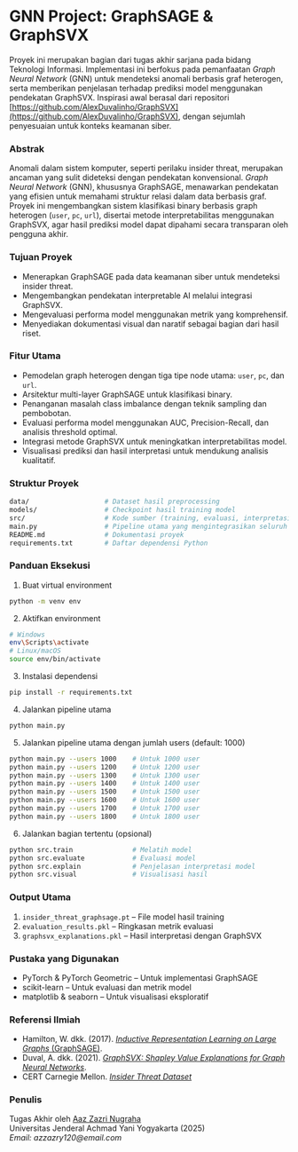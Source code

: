 # GNN Project: GraphSAGE & GraphSVX
Proyek ini merupakan bagian dari tugas akhir sarjana pada bidang Teknologi Informasi. Implementasi ini berfokus pada pemanfaatan _Graph Neural Network_ (GNN) untuk mendeteksi anomali berbasis graf heterogen, serta memberikan penjelasan terhadap prediksi model menggunakan pendekatan GraphSVX. Inspirasi awal berasal dari repositori [https://github.com/AlexDuvalinho/GraphSVX](https://github.com/AlexDuvalinho/GraphSVX), dengan sejumlah penyesuaian untuk konteks keamanan siber.

### Abstrak
Anomali dalam sistem komputer, seperti perilaku insider threat, merupakan ancaman yang sulit dideteksi dengan pendekatan konvensional. _Graph Neural Network_ (GNN), khususnya GraphSAGE, menawarkan pendekatan yang efisien untuk memahami struktur relasi dalam data berbasis graf. Proyek ini mengembangkan sistem klasifikasi binary berbasis graph heterogen (`user`, `pc`, `url`), disertai metode interpretabilitas menggunakan GraphSVX, agar hasil prediksi model dapat dipahami secara transparan oleh pengguna akhir.

### Tujuan Proyek
- Menerapkan GraphSAGE pada data keamanan siber untuk mendeteksi insider threat.
- Mengembangkan pendekatan interpretable AI melalui integrasi GraphSVX.
- Mengevaluasi performa model menggunakan metrik yang komprehensif.
- Menyediakan dokumentasi visual dan naratif sebagai bagian dari hasil riset.

### Fitur Utama
- Pemodelan graph heterogen dengan tiga tipe node utama: `user`, `pc`, dan `url`.
- Arsitektur multi-layer GraphSAGE untuk klasifikasi binary.
- Penanganan masalah class imbalance dengan teknik sampling dan pembobotan.
- Evaluasi performa model menggunakan AUC, Precision-Recall, dan analisis threshold optimal.
- Integrasi metode GraphSVX untuk meningkatkan interpretabilitas model.
- Visualisasi prediksi dan hasil interpretasi untuk mendukung analisis kualitatif.

### Struktur Proyek
```bash
data/                   # Dataset hasil preprocessing  
models/                 # Checkpoint hasil training model  
src/                    # Kode sumber (training, evaluasi, interpretasi, visualisasi)  
main.py                 # Pipeline utama yang mengintegrasikan seluruh proses  
README.md               # Dokumentasi proyek  
requirements.txt        # Daftar dependensi Python  
```

### Panduan Eksekusi
1. Buat virtual environment
```bash
python -m venv env
```
2. Aktifkan environment
```bash
# Windows
env\Scripts\activate
# Linux/macOS
source env/bin/activate
```
3. Instalasi dependensi
```bash
pip install -r requirements.txt
```
4. Jalankan pipeline utama
```bash
python main.py
```
5. Jalankan pipeline utama dengan jumlah users (default: 1000)
```bash
python main.py --users 1000    # Untuk 1000 user
python main.py --users 1200    # Untuk 1200 user
python main.py --users 1300    # Untuk 1300 user
python main.py --users 1400    # Untuk 1400 user
python main.py --users 1500    # Untuk 1500 user
python main.py --users 1600    # Untuk 1600 user
python main.py --users 1700    # Untuk 1700 user
python main.py --users 1800    # Untuk 1800 user
```
6. Jalankan bagian tertentu (opsional)
```bash
python src.train               # Melatih model
python src.evaluate            # Evaluasi model
python src.explain             # Penjelasan interpretasi model
python src.visual              # Visualisasi hasil
```
### Output Utama
1. `insider_threat_graphsage.pt` – File model hasil training
2. `evaluation_results.pkl` – Ringkasan metrik evaluasi
3. `graphsvx_explanations.pkl` – Hasil interpretasi dengan GraphSVX

### Pustaka yang Digunakan
- PyTorch & PyTorch Geometric – Untuk implementasi GraphSAGE
- scikit-learn – Untuk evaluasi dan metrik model
- matplotlib & seaborn – Untuk visualisasi eksploratif

### Referensi Ilmiah
- Hamilton, W. dkk. (2017). [*Inductive Representation Learning on Large Graphs* (GraphSAGE)](https://cs.stanford.edu/people/jure/pubs/graphsage-nips17.pdf).  
- Duval, A. dkk. (2021). [*GraphSVX: Shapley Value Explanations for Graph Neural Networks*](https://arxiv.org/pdf/2104.10482).  
- CERT Carnegie Mellon. [*Insider Threat Dataset*](https://kilthub.cmu.edu/ndownloader/files/24844280)

### Penulis
Tugas Akhir oleh [Aaz Zazri Nugraha](https://github.com/azzazry)  
Universitas Jenderal Achmad Yani Yogyakarta (2025)  
_Email: azzazry120@email.com_
